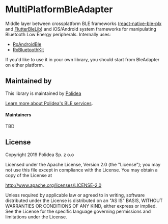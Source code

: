 # MultiPlatformBleAdapter

Middle layer between crossplatform BLE frameworks ([react-native-ble-plx](https://github.com/Polidea/react-native-ble-plx)
 and [FlutterBleLib](https://github.com/Polidea/FlutterBleLib)) and iOS/Android system frameworks for manipulating Bluetooth Low Energy peripherals.
Internally uses:
* [RxAndroidBle](https://github.com/Polidea/RxAndroidBle)
* [RxBluetoothKit](https://github.com/Polidea/RxBluetoothKit) 
 
If you'd like to use it in your own library, you should start from BleAdapter on either platform.
## Maintained by
This library is maintained by [Polidea](http://www.polidea.com)

[Learn more about Polidea's BLE services](https://www.polidea.com/services/ble).

#### Maintainers
TBD

## License
Copyright 2019 Polidea Sp. z o.o

Licensed under the Apache License, Version 2.0 (the "License");
you may not use this file except in compliance with the License.
You may obtain a copy of the License at

http://www.apache.org/licenses/LICENSE-2.0

Unless required by applicable law or agreed to in writing, software
distributed under the License is distributed on an "AS IS" BASIS,
WITHOUT WARRANTIES OR CONDITIONS OF ANY KIND, either express or implied.
See the License for the specific language governing permissions and
limitations under the License.